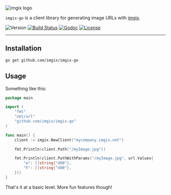 <!-- ix-docs-ignore -->
![imgix logo](https://assets.imgix.net/sdk-imgix-logo.svg)

`imgix-go` is a client library for generating image URLs with [imgix](https://www.imgix.com/).

![Version](https://badge.fury.io/gh/imgix%2Fimgix-go.svg)
[![Build Status](https://travis-ci.org/imgix/imgix-go.svg?branch=master)](https://travis-ci.org/parkr/imgix-go)
[![Godoc](https://godoc.org/github.com/imgix/imgix-go?status.svg)](https://godoc.org/github.com/imgix/imgix-go)
[![License](https://img.shields.io/github/license/imgix/imgix-go)](https://github.com/imgix/imgix-go/blob/master/LICENSE)

---
<!-- /ix-docs-ignore -->

## Installation

```bash
go get github.com/imgix/imgix-go
```

## Usage

Something like this:

```go
package main

import (
    "fmt"
    "net/url"
    "github.com/imgix/imgix-go"
)

func main() {
    client := imgix.NewClient("mycompany.imgix.net")

    fmt.Println(client.Path("/myImage.jpg"))

    fmt.Println(client.PathWithParams("/myImage.jpg", url.Values{
        "w": []string{"400"},
        "h": []string{"400"},
    }))
}
```

That's it at a basic level. More fun features though!
